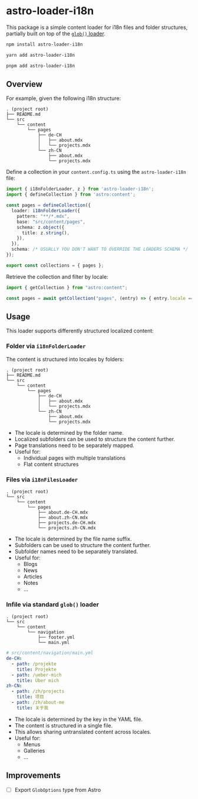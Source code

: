 # astro-loader-i18n

This package is a simple content loader for i18n files and folder structures, partially built on top of the [`glob()` loader](https://docs.astro.build/en/reference/content-loader-reference/#glob-loader).

```bash
npm install astro-loader-i18n
```

```bash
yarn add astro-loader-i18n
```

```bash
pnpm add astro-loader-i18n
```

## Overview

For example, given the following i18n structure:

```
. (project root)
├── README.md
└── src
    └── content
        └── pages
            ├── de-CH
            │   ├── about.mdx
            │   └── projects.mdx
            └── zh-CN
                ├── about.mdx
                └── projects.mdx
```

Define a collection in your `content.config.ts` using the `astro-loader-i18n` file:

```typescript
import { i18nFolderLoader, z } from 'astro-loader-i18n';
import { defineCollection } from 'astro:content';

const pages = defineCollection({
  loader: i18nFolderLoader({
    pattern: "**/*.mdx",
    base: "src/content/pages",
    schema: z.object({
      title: z.string(),
    }),
  }),
  schema: /* USUALLY YOU DON'T WANT TO OVERRIDE THE LOADERS SCHEMA */
});

export const collections = { pages };
```

Retrieve the collection and filter by locale:

```ts
import { getCollection } from "astro:content";

const pages = await getCollection("pages", (entry) => { entry.locale === "de-CH"});
```

## Usage

This loader supports differently structured localized content:

### Folder via `i18nFolderLoader`

The content is structured into locales by folders:

```
. (project root)
├── README.md
└── src
    └── content
        └── pages
            ├── de-CH
            │   ├── about.mdx
            │   └── projects.mdx
            └── zh-CN
                ├── about.mdx
                └── projects.mdx
```

- The locale is determined by the folder name.
- Localized subfolders can be used to structure the content further.
- Page translations need to be separately mapped.
- Useful for:
  - Individual pages with multiple translations
  - Flat content structures

### Files via `i18nFilesLoader`

```
. (project root)
└── src
    └── content
        └── pages
            ├── about.de-CH.mdx
            ├── about.zh-CN.mdx
            ├── projects.de-CH.mdx
            └── projects.zh-CN.mdx
```

- The locale is determined by the file name suffix.
- Subfolders can be used to structure the content further.
- Subfolder names need to be separately translated.
- Useful for:
  - Blogs
  - News
  - Articles
  - Notes
  - ...

### Infile via standard `glob()` loader

```
. (project root)
└── src
    └── content
        └── navigation
            ├── footer.yml
            └── main.yml
```

```yaml
# src/content/navigation/main.yml
de-CH:
  - path: /projekte
    title: Projekte
  - path: /ueber-mich
    title: Über mich
zh-CN:
  - path: /zh/projects
    title: 项目
  - path: /zh/about-me
    title: 关于我
```

- The locale is determined by the key in the YAML file.
- The content is structured in a single file.
- This allows sharing untranslated content across locales.
- Useful for:
  - Menus
  - Galleries
  - ...

## Improvements

- [ ] Export `GlobOptions` type from Astro
